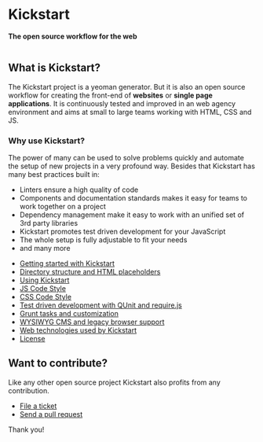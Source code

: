 # Kickstart

<b>The open source workflow for the web</b>

<img src="https://github.com/webit-de/generator-kickstart/blob/master/docs/kickstart.png" alt="">

## What is Kickstart?

The Kickstart project is a yeoman generator. But it is also an open source workflow for creating the front-end of **websites** or **single page applications**.
It is continuously tested and improved in an web agency environment and aims at small to large teams working with HTML, CSS and JS.

### Why use Kickstart?

The power of many can be used to solve problems quickly and automate the setup of new projects in a very profound way. Besides that Kickstart has many best practices built in:

* Linters ensure a high quality of code
* Components and documentation standards makes it easy for teams to work together on a project
* Dependency management make it easy to work with an unified set of 3rd party libraries
* Kickstart promotes test driven development for your JavaScript
* The whole setup is fully adjustable to fit your needs
* and many more

<!-- ## Documentation [![Dependency Status](https://gemnasium.com/markusfalk/generator-kickstart.svg)](https://gemnasium.com/markusfalk/generator-kickstart) [![Build Status](https://travis-ci.org/markusfalk/generator-kickstart.svg?branch=20150416_falk_test-creation-pass)](https://travis-ci.org/markusfalk/generator-kickstart) [![Code Climate](https://codeclimate.com/github/markusfalk/generator-kickstart/badges/gpa.svg)](https://codeclimate.com/github/markusfalk/generator-kickstart) -->

* [Getting started with Kickstart](https://github.com/webit-de/generator-kickstart/blob/master/docs/getting-started.md)
* [Directory structure and HTML placeholders](https://github.com/webit-de/generator-kickstart/blob/master/docs/directory-structure.md)
* [Using Kickstart](https://github.com/webit-de/generator-kickstart/blob/master/docs/using-kickstart.md)
* [JS Code Style](https://github.com/webit-de/generator-kickstart/blob/master/docs/js-codestyle.md)
* [CSS Code Style](https://github.com/webit-de/generator-kickstart/blob/master/docs/css-codestyle.md)
* [Test driven development with QUnit and require.js](https://github.com/webit-de/generator-kickstart/blob/master/docs/unit-tests.md)
* [Grunt tasks and customization](https://github.com/webit-de/generator-kickstart/blob/master/docs/grunt-customization.md)
* [WYSIWYG CMS and legacy browser support](https://github.com/webit-de/generator-kickstart/blob/master/docs/wysiwyg-legacy.md)
* [Web technologies used by Kickstart](https://github.com/webit-de/generator-kickstart/blob/master/docs/technologies.md)
* [License](https://github.com/webit-de/generator-kickstart/blob/master/docs/license.md)

## Want to contribute?

Like any other open source project Kickstart also profits from any contribution.

* [File a ticket](https://github.com/webit-de/generator-kickstart/issues)
* [Send a pull request](https://github.com/webit-de/generator-kickstart/pulls)

Thank you!
